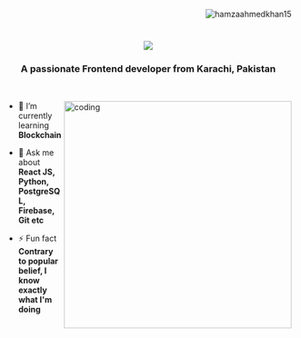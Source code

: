 
<p align="right"> <img src="https://komarev.com/ghpvc/?username=arshan-alee&label=Profile%20views&color=0e75b6&style=flat" alt="hamzaahmedkhan15" /> </p>

<h1 align="center">
    <img src="https://readme-typing-svg.herokuapp.com/?font=Righteous&size=35&center=true&vCenter=true&width=500&height=70&duration=4000&lines=Hi+There!+👋;+I'm+Hamza+Ahmed+Khan!;" />
    <h3 align="center" height="20">A passionate Frontend developer from Karachi, Pakistan</h3>
</h1>

<br/>

<img src="https://camo.githubusercontent.com/8bf6f6d78abc81fcf9c49f10649423e73ea44bc248e83aaae8759d401c829a84/68747470733a2f2f70687973696373677572756b756c2e66696c65732e776f726470726573732e636f6d2f323031392f30322f6368617261637465722d312e676966"
    alt="coding" align="right" width="400">

<p align="left">

- 🌱 I’m currently learning **Blockchain**

- 💬 Ask me about **React JS, Python, PostgreSQL, Firebase, Git etc**

-  ⚡ Fun fact **Contrary to popular belief, I know exactly what I'm doing**

 </p>
    


<!--
**HamzaAhmedKhan15/hamzaahmedkhan15** is a ✨ _special_ ✨ repository because its `README.md` (this file) appears on your GitHub profile.

Here are some ideas to get you started:

- 🔭 I’m currently working on ...
- 🌱 I’m currently learning ...
- 👯 I’m looking to collaborate on ...
- 🤔 I’m looking for help with ...
- 💬 Ask me about ...
- 📫 How to reach me: ...
- 😄 Pronouns: ...
- ⚡ Fun fact: ...
-->
